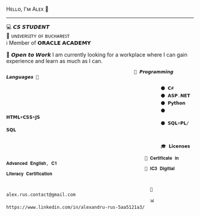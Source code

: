 Hᴇʟʟᴏ, I'ᴍ Aʟᴇx :wave:

------------------------------------------
                                                                                                                
                                                                                                                                                                                                                                
:computer: 𝘾𝙎 𝙎𝙏𝙐𝘿𝙀𝙉𝙏                                                                                              
:office: ᴜɴɪᴠᴇʀꜱɪᴛʏ ᴏꜰ ʙᴜᴄʜᴀʀᴇꜱᴛ                                                                                                                
:information_source: Member of 𝗢𝗥𝗔𝗖𝗟𝗘 𝗔𝗖𝗔𝗗𝗘𝗠𝗬
                                                                                                                
                                                                                                                
                                                                                                                
                                                                                                                
💾 𝙊𝙥𝙚𝙣 𝙩𝙤 𝙒𝙤𝙧𝙠 
I am currently looking for a workplace where I can gain experience
and learn as much as I can.
                                                                                                                
                                                                                                                
                                                                                                                
                                                    🔻 𝙋𝙧𝙤𝙜𝙧𝙖𝙢𝙢𝙞𝙣𝙜 𝙇𝙖𝙣𝙜𝙪𝙖𝙜𝙚𝙨 🔻
                                                                                                                
                                                              ⚫ 𝗖#                                                                                                                
                                                              ⚫ 𝗔𝗦𝗣.𝗡𝗘𝗧                                                                                                                
                                                              ⚫ 𝗣𝘆𝘁𝗵𝗼𝗻                                                                                                                
                                                              ⚫ 𝗛𝗧𝗠𝗟+𝗖𝗦𝗦+𝗝𝗦                                                                                                                
                                                              ⚫ 𝗦𝗤𝗟+𝗣𝗟/𝗦𝗤𝗟                                                                                                                
                                                                                                                
                                                                                                                
                                                              🎓 𝗟𝗶𝗰𝗲𝗻𝘀𝗲𝘀
                                                                                                                
                                                        🔴 𝐂𝐞𝐫𝐭𝐢𝐟𝐢𝐜𝐚𝐭𝐞 𝐢𝐧 𝐀𝐝𝐯𝐚𝐧𝐜𝐞𝐝 𝐄𝐧𝐠𝐥𝐢𝐬𝐡, 𝐂𝟏                                                                                                                
                                                        🔴 𝐈𝐂𝟑 𝐃𝐢𝐠𝐢𝐭𝐢𝐚𝐥 𝐋𝐢𝐭𝐞𝐫𝐚𝐜𝐲 𝐂𝐞𝐫𝐭𝐢𝐟𝐢𝐜𝐚𝐭𝐢𝐨𝐧                                                                                                                
                                                                                                                
                                                                                                                                                                                                                                
                                                          📧 alex.rus.contact@gmail.com                                                              
                                                          📊 https://www.linkedin.com/in/alexandru-rus-5aa5121a3/




